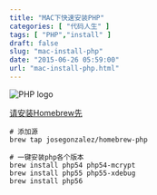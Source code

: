 ```yaml
---
title: "MAC下快速安装PHP"
categories: [ "代码人生" ]
tags: [ "PHP","install" ]
draft: false
slug: "mac-install-php"
date: "2015-06-26 05:59:00"
url: "mac-install-php.html"
---
```


![PHP logo][1]

[请安装Homebrew先][2]

```
# 添加源
brew tap josegonzalez/homebrew-php

# 一键安装php各个版本
brew install php54 php54-mcrypt
brew install php55 php55-xdebug
brew install php56
```


  [1]: https://blog.phpgao.com/usr/uploads/2015/06/2558499356.png
  [2]: http://brew.sh/index_zh-cn.html
